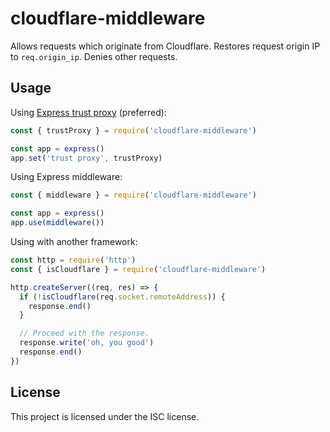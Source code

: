 # cloudflare-middleware

Allows requests which originate from Cloudflare. Restores request origin IP
to `req.origin_ip`. Denies other requests.

## Usage

Using [Express trust proxy][trust proxy] (preferred):

```js
const { trustProxy } = require('cloudflare-middleware')

const app = express()
app.set('trust proxy', trustProxy)
```

Using Express middleware:

```js
const { middleware } = require('cloudflare-middleware')

const app = express()
app.use(middleware())
```

Using with another framework:

```js
const http = require('http')
const { isCloudflare } = require('cloudflare-middleware')

http.createServer((req, res) => {
  if (!isCloudflare(req.socket.remoteAddress)) {
    response.end()
  }

  // Proceed with the response.
  response.write('oh, you good')
  response.end()
})
```

[trust proxy]: https://expressjs.com/en/guide/behind-proxies.html

## License

This project is licensed under the ISC license.

